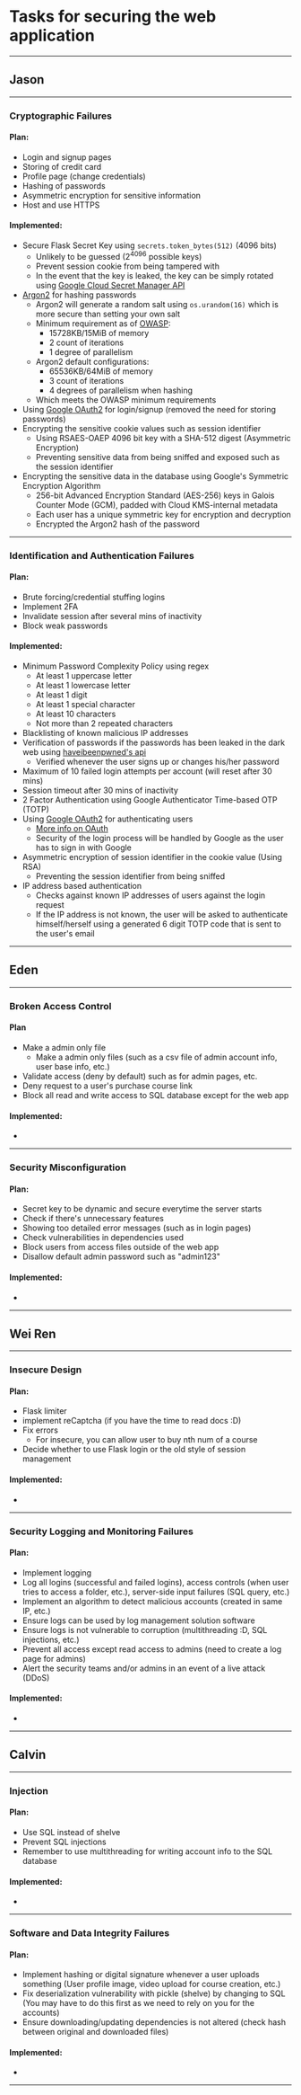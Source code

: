 # Tasks for securing the web application

---

## Jason

---

### Cryptographic Failures

#### Plan:
- Login and signup pages
- Storing of credit card
- Profile page (change credentials)
- Hashing of passwords
- Asymmetric encryption for sensitive information
- Host and use HTTPS

#### Implemented:
- Secure Flask Secret Key using `secrets.token_bytes(512)` (4096 bits)
  - Unlikely to be guessed ($2^{4096}$ possible keys)
  - Prevent session cookie from being tampered with
  - In the event that the key is leaked, the key can be simply rotated using [Google Cloud Secret Manager API](https://cloud.google.com/secret-manager)
- [Argon2](https://pypi.org/project/argon2-cffi/) for hashing passwords
  - Argon2 will generate a random salt using `os.urandom(16)` which is more secure than setting your own salt
  - Minimum requirement as of [OWASP](https://cheatsheetseries.owasp.org/cheatsheets/Password_Storage_Cheat_Sheet.html): 
    - 15728KB/15MiB of memory
    - 2 count of iterations 
    - 1 degree of parallelism
  - Argon2 default configurations:
    - 65536KB/64MiB of memory
    - 3 count of iterations
    - 4 degrees of parallelism when hashing
  - Which meets the OWASP minimum requirements
- Using [Google OAuth2](https://developers.google.com/identity/protocols/oauth2/web-server) for login/signup (removed the need for storing passwords)
- Encrypting the sensitive cookie values such as session identifier
  - Using RSAES-OAEP 4096 bit key with a SHA-512 digest (Asymmetric Encryption)
  - Preventing sensitive data from being sniffed and exposed such as the session identifier
- Encrypting the sensitive data in the database using Google's Symmetric Encryption Algorithm
  - 256-bit Advanced Encryption Standard (AES-256) keys in Galois Counter Mode (GCM), padded with Cloud KMS-internal metadata
  - Each user has a unique symmetric key for encryption and decryption
  - Encrypted the Argon2 hash of the password

---

### Identification and Authentication Failures

#### Plan:
- Brute forcing/credential stuffing logins
- Implement 2FA
- Invalidate session after several mins of inactivity
- Block weak passwords

#### Implemented:
- Minimum Password Complexity Policy using regex
  - At least 1 uppercase letter
  - At least 1 lowercase letter
  - At least 1 digit
  - At least 1 special character
  - At least 10 characters
  - Not more than 2 repeated characters
- Blacklisting of known malicious IP addresses
- Verification of passwords if the passwords has been leaked in the dark web using [haveibeenpwned's api](https://haveibeenpwned.com/API/)
  - Verified whenever the user signs up or changes his/her password
- Maximum of 10 failed login attempts per account (will reset after 30 mins)
- Session timeout after 30 mins of inactivity
- 2 Factor Authentication using Google Authenticator Time-based OTP (TOTP)
- Using [Google OAuth2](https://developers.google.com/identity/protocols/oauth2/web-server) for authenticating users 
  - [More info on OAuth](https://owasp.org/www-pdf-archive/OWASP-NL_Chapter_Meeting201501015_OAuth_Jim_Manico.pdf)
  - Security of the login process will be handled by Google as the user has to sign in with Google
- Asymmetric encryption of session identifier in the cookie value (Using RSA)
  - Preventing the session identifier from being sniffed
- IP address based authentication
  - Checks against known IP addresses of users against the login request
  - If the IP address is not known, the user will be asked to authenticate himself/herself using a generated 6 digit TOTP code that is sent to the user's email

---

## Eden

---

### Broken Access Control

#### Plan
- Make a admin only file 
  - Make a admin only files (such as a csv file of admin account info, user base info, etc.)
- Validate access (deny by default) such as for admin pages, etc.
- Deny request to a user's purchase course link
- Block all read and write access to SQL database except for the web app

#### Implemented:
-

---

### Security Misconfiguration

#### Plan:
- Secret key to be dynamic and secure everytime the server starts
- Check if there's unnecessary features
- Showing too detailed error messages (such as in login pages)
- Check vulnerabilities in dependencies used
- Block users from access files outside of the web app
- Disallow default admin password such as "admin123"

#### Implemented:
-

---

## Wei Ren

---

### Insecure Design

#### Plan:
- Flask limiter
- implement reCaptcha (if you have the time to read docs :D)
- Fix errors
    - For insecure, you can allow user to buy nth num of a course
- Decide whether to use Flask login or the old style of session management

#### Implemented:
-

---

### Security Logging and Monitoring Failures

#### Plan:
- Implement logging
- Log all logins (successful and failed logins), access controls (when user tries to access a folder, etc.), server-side input failures (SQL query, etc.)
- Implement an algorithm to detect malicious accounts (created in same IP, etc.)
- Ensure logs can be used by log management solution software
- Ensure logs is not vulnerable to corruption (multithreading :D, SQL injections, etc.)
- Prevent all access except read access to admins (need to create a log page for admins)
- Alert the security teams and/or admins in an event of a live attack (DDoS)

#### Implemented:
-

---

## Calvin

---

### Injection

#### Plan:
- Use SQL instead of shelve
- Prevent SQL injections
- Remember to use multithreading for writing account info to the SQL database

#### Implemented:
-

---

### Software and Data Integrity Failures

#### Plan:
- Implement hashing or digital signature whenever a user uploads something (User profile image, video upload for course creation, etc.)
- Fix deserialization vulnerability with pickle (shelve) by changing to SQL (You may have to do this first as we need to rely on you for the accounts)
- Ensure downloading/updating dependencies is not altered
    (check hash between original and downloaded files)

#### Implemented:
-

---